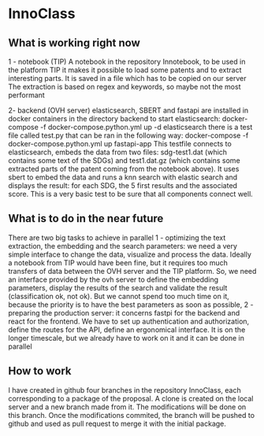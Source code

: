 # InnoClass

## What is working right now

1 - notebook (TIP)
A notebook in the repository Innotebook, to be used in the platform TIP
it makes it possible to load some patents and to extract interesting parts. It is saved in a file which has to be copied on our server
The extraction is based on regex and keywords, so maybe not the most performant 

2- backend (OVH server)
elasticsearch, SBERT and fastapi are installed in docker containers in the directory backend
to start elasticsearch:
docker-compose -f docker-compose.python.yml up -d elasticsearch
there is a test file called test.py that can be ran in the following way:
docker-compose -f docker-compose.python.yml up fastapi-app
This testfile connects to elasticsearch, embeds the data from two files: sdg-test1.dat (which contains some text of the SDGs) and test1.dat.gz (which contains some extracted parts of the patent coming from the notebook above). It uses sbert to embed the data and runs a knn search with elastic search and displays the result: for each SDG, the 5 first results and the associated score.
This is a very basic test to be sure that all components connect well.

## What is to do in the near future

There are two big tasks to achieve in parallel
1 - optimizing the text extraction, the embedding and the search parameters: we need a very simple interface to change the data, visualize and process the data. Ideally a notebook from TIP would have been fine, but it requires too much transfers of data between the OVH server and the TIP platform. So, we need an interface provided by the ovh server to define the embedding parameters, display the results of the search and validate the result (classification ok, not ok). But we cannot spend too much time on it, because the priority is to have the best parameters as soon as possible,
2 - preparing the production server: it concerns fastpi for the backend and react for the frontend. We have to set up authentication and authorization, define the routes for the API, define an ergonomical interface. It is on the longer timescale, but we already have to work on it and it can be done in parallel 

## How to work
I have created in github four branches in the repository InnoClass, each corresponding to a package of the proposal. A clone is created on the local server and a new branch made from it. The modifications will be done on this branch. Once the modifications commited, the branch will be pushed to github and used as pull request to merge it with the initial package. 